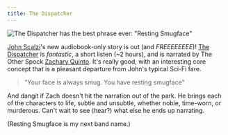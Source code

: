 ```yaml
---
title: The Dispatcher
---
```


![The Dispatcher has the best phrase ever: "Resting Smugface"](https://images-na.ssl-images-amazon.com/images/I/51AgV-BKM8L._AA300_.jpg)

[John Scalzi](http://whatever.scalzi.com)'s new audiobook-only story is out (and *FREEEEEEEE*)! [The Dispatcher](https://www.amazon.com/FREE-The-Dispatcher/dp/B01KKPH1NI) is *fantastic*, a short listen (~2 hours), and is narrated by The Other Spock [Zachary Quinto](http://www.zacharyquinto.com). It's really good, with an interesting core concept that is a pleasant departure from John's typical Sci-Fi fare.

> "Your face is always smug. You have resting smugface"

And dangit if Zach doesn't hit the narration out of the park. He brings each of the characters to life, subtle and unsubtle, whether noble, time-worn, or murderous. Can't wait to see (hear?) what else he ends up narrating.

(Resting Smugface is my next band name.)
